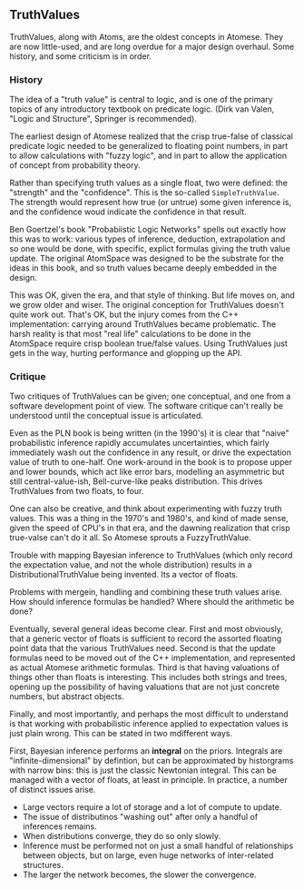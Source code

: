 TruthValues
-----------
TruthValues, along with Atoms, are the oldest concepts in Atomese. They
are now little-used, and are long overdue for a major design overhaul.
Some history, and some criticism is in order.

### History
The idea of a "truth value" is central to logic, and is one of the
primary topics of any introductory textbook on predicate logic.
(Dirk van Valen, "Logic and Structure", Springer is recommended).

The earliest design of Atomese realized that the crisp true-false
of classical predicate logic needed to be generalized to floating
point numbers, in part to allow calculations with "fuzzy logic",
and in part to allow the application of concept from probability
theory.

Rather than specifying truth values as a single float, two were
defined: the "strength" and the "confidence". This is the so-called
`SimpleTruthValue`. The strength would represent how true (or untrue)
some given inference is, and the confidence woud indicate the confidence
in that result.

Ben Goertzel's book "Probabiistic Logic Networks" spells out exactly how
this was to work: various types of inference, deduction, extrapolation
and so one would be done, with specific, explict formulas giving the
truth value update. The original AtomSpace was designed to be the
substrate for the ideas in this book, and so truth values became deeply
embedded in the design.

This was OK, given the era, and that style of thinking. But life moves
on, and we grow older and wiser. The original conception for TruthValues
doesn't quite work out. That's OK, but the injury comes from the C++
implementation: carrying around TruthValues became problematic. The
harsh reality is that most "real life" calculations to be done in the
AtomSpace require crisp boolean true/false values. Using TruthValues
just gets in the way, hurting performance and glopping up the API.

### Critique
Two critiques of TruthValues can be given; one conceptual, and one from
a software development point of view. The software critique can't really
be understood until the conceptual issue is articulated.

Even as the PLN book is being written (in the 1990's) it is clear that
"naive" probabilistic inference rapidly accumulates uncertainties, which
fairly immediately wash out the confidence in any result, or drive the
expectation value of truth to one-half. One work-around in the book is
to propose upper and lower bounds, which act like error bars, modelling
an asymmetric but still central-value-ish, Bell-curve-like peaks
distribution. This drives TruthValues from two floats, to four.

One can also be creative, and think about experimenting with fuzzy truth
values. This was a thing in the 1970's and 1980's, and kind of made
sense, given the speed of CPU's in that era, and the dawning realization
that crisp true-valse can't do it all.  So Atomese sprouts a
FuzzyTruthValue.

Trouble with mapping Bayesian inference to TruthValues (which only
record the expectation value, and not the whole distribution) results
in a DistributionalTruthValue being invented. Its a vector of floats.

Problems with mergein, handling and combining these truth values arise.
How should inference formulas be handled? Where should the arithmetic be
done?

Eventually, several general ideas become clear. First and most
obviously, that a generic vector of floats is sufficient to record the
assorted floating point data that the various TruthValues need.
Second is that the update formulas need to be moved out of the C++
implementation, and represented as actual Atomese arithmetic formulas.
Third is that having valuations of things other than floats is
interesting. This includes both strings and trees, opening up the
possibility of having valuations that are not just concrete numbers,
but abstract objects.

Finally, and most importantly, and perhaps the most difficult to
understand is that working with probabilistic inference applied to
expectation values is just plain wrong. This can be stated in two
mdifferent ways.

First, Bayesian inference performs an **integral** on the priors.
Integrals are "infinite-dimensional" by defintion, but can be
approximated by historgrams with narrow bins: this is just the
classic Newtonian integral. This can be managed with a vector of
floats, at least in principle. In practice, a number of distinct
issues arise.

* Large vectors require a lot of storage and a lot of compute to
  update.
* The issue of distributinos "washing out" after only a handful of
  inferences remains.
* When distributions converge, they do so only slowly.
* Inference must be performed not on just a small handful of
  relationships between objects, but on large, even huge networks
  of inter-related structures.
* The larger the network becomes, the slower the convergence.

